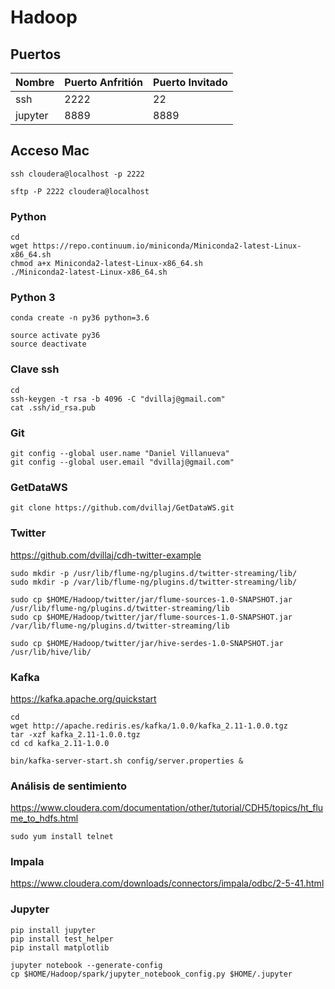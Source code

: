 # Hadoop

## Puertos

| Nombre  | Puerto Anfritión | Puerto Invitado|
| ------------- | ------------- | ------------- | 
| ssh  | 2222  | 22 |
| jupyter  | 8889  | 8889 |

## Acceso Mac

```
ssh cloudera@localhost -p 2222

sftp -P 2222 cloudera@localhost
```

### Python

```
cd
wget https://repo.continuum.io/miniconda/Miniconda2-latest-Linux-x86_64.sh
chmod a+x Miniconda2-latest-Linux-x86_64.sh
./Miniconda2-latest-Linux-x86_64.sh
```

### Python 3
```
conda create -n py36 python=3.6

source activate py36
source deactivate
```

### Clave ssh

```
cd
ssh-keygen -t rsa -b 4096 -C "dvillaj@gmail.com"
cat .ssh/id_rsa.pub
```

### Git
```
git config --global user.name "Daniel Villanueva"
git config --global user.email "dvillaj@gmail.com"
```

### GetDataWS


```
git clone https://github.com/dvillaj/GetDataWS.git
```


### Twitter

https://github.com/dvillaj/cdh-twitter-example

```
sudo mkdir -p /usr/lib/flume-ng/plugins.d/twitter-streaming/lib/
sudo mkdir -p /var/lib/flume-ng/plugins.d/twitter-streaming/lib/

sudo cp $HOME/Hadoop/twitter/jar/flume-sources-1.0-SNAPSHOT.jar /usr/lib/flume-ng/plugins.d/twitter-streaming/lib
sudo cp $HOME/Hadoop/twitter/jar/flume-sources-1.0-SNAPSHOT.jar /var/lib/flume-ng/plugins.d/twitter-streaming/lib

sudo cp $HOME/Hadoop/twitter/jar/hive-serdes-1.0-SNAPSHOT.jar /usr/lib/hive/lib/
```

### Kafka

https://kafka.apache.org/quickstart
```
cd
wget http://apache.rediris.es/kafka/1.0.0/kafka_2.11-1.0.0.tgz
tar -xzf kafka_2.11-1.0.0.tgz
cd cd kafka_2.11-1.0.0

bin/kafka-server-start.sh config/server.properties &

```

### Análisis de sentimiento
https://www.cloudera.com/documentation/other/tutorial/CDH5/topics/ht_flume_to_hdfs.html

```
sudo yum install telnet
```

### Impala

https://www.cloudera.com/downloads/connectors/impala/odbc/2-5-41.html


### Jupyter

```
pip install jupyter
pip install test_helper
pip install matplotlib

jupyter notebook --generate-config
cp $HOME/Hadoop/spark/jupyter_notebook_config.py $HOME/.jupyter
```

